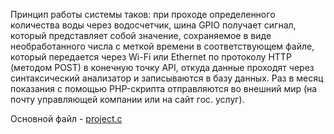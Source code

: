 Принцип работы системы таков: при проходе определенного количества воды через водосчетчик, шина GPIO получает сигнал, который представляет собой значение, сохраняемое в виде необработанного числа с меткой времени в соответствующем файле, который передается через Wi-Fi или Ethernet по протоколу HTTP (методом POST) в конечную точку API, откуда данные проходят через синтаксический анализатор и записываются в базу данных. Раз в месяц показания с помощью PHP-скрипта отправляются во внешний мир (на почту управляющей компании или на сайт гос. услуг).

Основной файл - [project.c](project.c)
